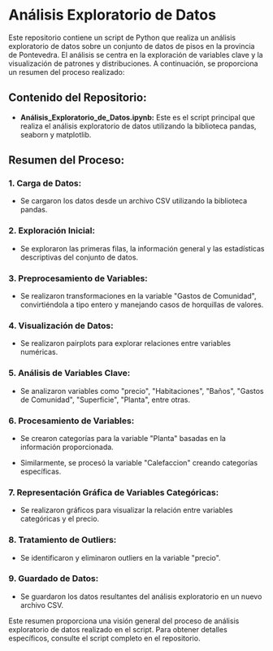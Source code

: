 # Análisis Exploratorio de Datos

Este repositorio contiene un script de Python que realiza un análisis exploratorio de datos sobre un conjunto de datos de pisos en la provincia de Pontevedra. El análisis se centra en la exploración de variables clave y la visualización de patrones y distribuciones. A continuación, se proporciona un resumen del proceso realizado:

## Contenido del Repositorio:

- **Análisis_Exploratorio_de_Datos.ipynb:** Este es el script principal que realiza el análisis exploratorio de datos utilizando la biblioteca pandas, seaborn y matplotlib.

## Resumen del Proceso:

### 1. Carga de Datos:

- Se cargaron los datos desde un archivo CSV utilizando la biblioteca pandas.

### 2. Exploración Inicial:

- Se exploraron las primeras filas, la información general y las estadísticas descriptivas del conjunto de datos.

### 3. Preprocesamiento de Variables:

- Se realizaron transformaciones en la variable "Gastos de Comunidad", convirtiéndola a tipo entero y manejando casos de horquillas de valores.

### 4. Visualización de Datos:

- Se realizaron pairplots para explorar relaciones entre variables numéricas.

### 5. Análisis de Variables Clave:

- Se analizaron variables como "precio", "Habitaciones", "Baños", "Gastos de Comunidad", "Superficie", "Planta", entre otras.

### 6. Procesamiento de Variables:

- Se crearon categorías para la variable "Planta" basadas en la información proporcionada.

- Similarmente, se procesó la variable "Calefaccion" creando categorías específicas.

### 7. Representación Gráfica de Variables Categóricas:

- Se realizaron gráficos para visualizar la relación entre variables categóricas y el precio.

### 8. Tratamiento de Outliers:

- Se identificaron y eliminaron outliers en la variable "precio".

### 9. Guardado de Datos:

- Se guardaron los datos resultantes del análisis exploratorio en un nuevo archivo CSV.

Este resumen proporciona una visión general del proceso de análisis exploratorio de datos realizado en el script. Para obtener detalles específicos, consulte el script completo en el repositorio.
